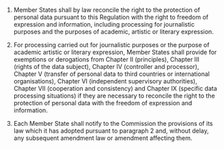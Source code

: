 1. Member States shall by law reconcile the right to the protection of personal data pursuant to this Regulation with the right to freedom of expression and information, including processing for journalistic purposes and the purposes of academic, artistic or literary expression.

2. For processing carried out for journalistic purposes or the purpose of academic artistic or literary expression, Member States shall provide for exemptions or derogations from Chapter II (principles), Chapter III (rights of the data subject), Chapter IV (controller and processor), Chapter V (transfer of personal data to third countries or international organisations), Chapter VI (independent supervisory authorities), Chapter VII (cooperation and consistency) and Chapter IX (specific data processing situations) if they are necessary to reconcile the right to the protection of personal data with the freedom of expression and information.

3. Each Member State shall notify to the Commission the provisions of its law which it has adopted pursuant to paragraph 2 and, without delay, any subsequent amendment law or amendment affecting them.

